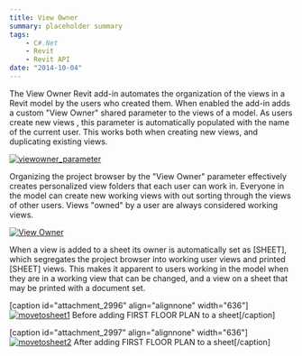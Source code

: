 ```yaml
---
title: View Owner
summary: placeholder summary
tags:
    - C#.Net
    - Revit
    - Revit API
date: "2014-10-04"
---
```


The View Owner Revit add-in automates the organization of the views in a Revit model by the users who created them. When enabled the add-in adds a custom "View Owner" shared parameter to the views of a model. As users create new views , this parameter is automatically populated with the name of the current user. This works both when creating new views, and duplicating existing views.

[![viewowner_parameter](viewowner_parameter.png)](http://www.ericanastas.com/wp-content/uploads/2014/06/viewowner_parameter.png)

Organizing the project browser by the "View Owner" parameter effectively creates personalized view folders that each user can work in. Everyone in the model can create new working views with out sorting through the views of other users. Views "owned" by a user are always considered working views.

[![View Owner](http://www.ericanastas.com/wp-content/uploads/2014/06/View-Owner-636x545.png)](View-Owner.png)

When a view is added to a sheet its owner is automatically set as \[SHEET\], which segregates the project browser into working user views and printed \[SHEET\] views. This makes it apparent to users working in the model when they are in a working view that can be changed, and a view on a sheet that may be printed with a document set.

\[caption id="attachment_2996" align="alignnone" width="636"\][![movetosheet1](http://www.ericanastas.com/wp-content/uploads/2014/06/movetosheet1-636x461.png)](movetosheet1.png) Before adding FIRST FLOOR PLAN to a sheet\[/caption\]

\[caption id="attachment_2997" align="alignnone" width="636"\][![movetosheet2](http://www.ericanastas.com/wp-content/uploads/2014/06/movetosheet2-636x461.png)](movetosheet2.png) After adding FIRST FLOOR PLAN to a sheet\[/caption\]
